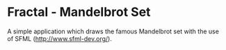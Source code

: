 Fractal - Mandelbrot Set
========================

A simple application which draws the famous Mandelbrot set with the use of SFML (http://www.sfml-dev.org/).
